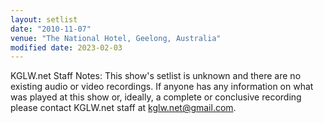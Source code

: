 ```yaml
---
layout: setlist
date: "2010-11-07"
venue: "The National Hotel, Geelong, Australia"
modified date: 2023-02-03
---
```


KGLW.net Staff Notes: This show's setlist is unknown and there are no existing audio or video recordings. If anyone has any information on what was played at this show or, ideally, a complete or conclusive recording please contact KGLW.net staff at kglw.net@gmail.com.
